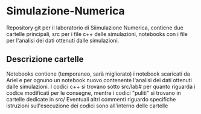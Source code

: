 # Simulazione-Numerica
Repository git per il laboratorio di Siimulazione Numerica, contiene due cartelle principali, src per i file c++ delle simulazioni, notebooks con i file per l'analisi dei dati ottenuti dalle simulazioni. 

## Descrizione cartelle
Notebooks contiene (temporaneo, sarà migliorato) i notebook scaricati da Ariel e per ognuno un notebook nuovo contenente l'analisi dei dati ottenuti dalle simulazioni.
I codici c++ si trovano sotto src/lab# per quanto riguarda i codice modificati per le consegne, mentre i codici "puliti" si trovano in cartelle dedicate in src/
Eventuali altri commenti riguardo specifiche istruzioni sull'esecuzione dei codici sono all'interno delle cartelle

